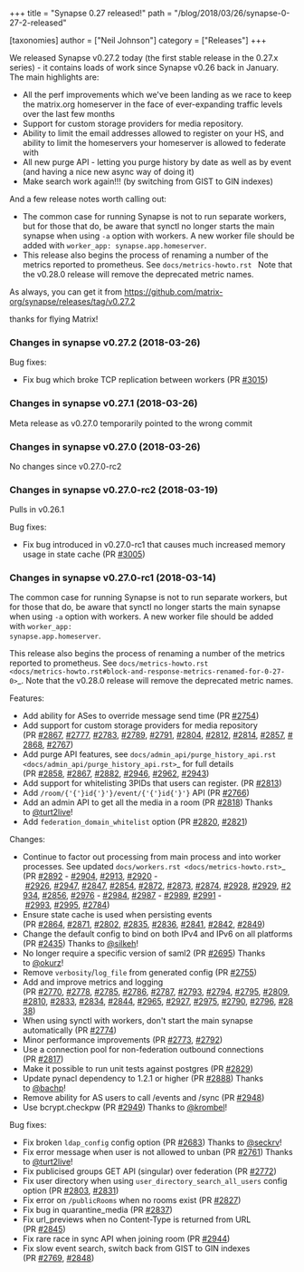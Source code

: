 +++
title = "Synapse 0.27 released!"
path = "/blog/2018/03/26/synapse-0-27-2-released"

[taxonomies]
author = ["Neil Johnson"]
category = ["Releases"]
+++

<div class="release clearfix label-latest">
<div class="release-body commit open float-left">
<div class="release-header">
<div class="release clearfix label-latest">
<div class="release-body commit open float-left">
<div class="release-header">
<p class="release-title text-normal">We released Synapse v0.27.2 today (the first stable release in the 0.27.x series) - it contains loads of work since Synapse v0.26 back in January.  The main highlights are:</p>

<ul>
 	<li class="release-title text-normal">All the perf improvements which we've been landing as we race to keep the matrix.org homeserver in the face of ever-expanding traffic levels over the last few months</li>
 	<li class="release-title text-normal">Support for custom storage providers for media repository.</li>
 	<li class="release-title text-normal">Ability to limit the email addresses allowed to register on your HS, and ability to limit the homeservers your homeserver is allowed to federate with</li>
 	<li class="release-title text-normal">All new purge API - letting you purge history by date as well as by event (and having a nice new async way of doing it)</li>
 	<li class="release-title text-normal">Make search work again!!! (by switching from GIST to GIN indexes)</li>
</ul>
And a few release notes worth calling out:
<ul>
 	<li>The common case for running Synapse is not to run separate workers, but for those that do, be aware that synctl no longer starts the main synapse when using <code>-a</code> option with workers. A new worker file should be added with <code>worker_app: synapse.app.homeserver</code>.</li>
 	<li>This release also begins the process of renaming a number of the metrics reported to prometheus. See <code>docs/metrics-howto.rst </code>
Note that the v0.28.0 release will remove the deprecated metric names.</li>
</ul>
</div>
As always, you can get it from <a href="https://github.com/matrix-org/synapse/releases/tag/v0.27.2">https://github.com/matrix-org/synapse/releases/tag/v0.27.2</a>

</div>

thanks for flying Matrix!
<div class="release-body commit open float-left">
<div class="release-header">

### Changes in synapse v0.27.2 (2018-03-26)

</div>
<div class="markdown-body">

Bug fixes:
<ul>
 	<li>Fix bug which broke TCP replication between workers (PR <a class="issue-link js-issue-link" href="https://github.com/matrix-org/synapse/pull/3015" data-error-text="Failed to load issue title" data-id="306553712" data-permission-text="Issue title is private" data-url="https://github.com/matrix-org/synapse/issues/3015">#3015</a>)</li>
</ul>
</div>
</div>
</div>
<div class="release clearfix label-">
<div class="release-body commit open float-left">
<div class="markdown-body">

### Changes in synapse v0.27.1 (2018-03-26)

Meta release as v0.27.0 temporarily pointed to the wrong commit

</div>
</div>
</div>
<div class="release clearfix label-">
<div class="release-body commit open float-left">
<div class="markdown-body">

### Changes in synapse v0.27.0 (2018-03-26)

No changes since v0.27.0-rc2

### Changes in synapse v0.27.0-rc2 (2018-03-19)

Pulls in v0.26.1

Bug fixes:
<ul>
 	<li>Fix bug introduced in v0.27.0-rc1 that causes much increased memory usage in state cache (PR <a class="issue-link js-issue-link" href="https://github.com/matrix-org/synapse/pull/3005" data-error-text="Failed to load issue title" data-id="305611773" data-permission-text="Issue title is private" data-url="https://github.com/matrix-org/synapse/issues/3005">#3005</a>)</li>
</ul>

### Changes in synapse v0.27.0-rc1 (2018-03-14)

The common case for running Synapse is not to run separate workers, but for those that do, be aware that synctl no longer starts the main synapse when using <code>-a</code> option with workers. A new worker file should be added with <code>worker_app: synapse.app.homeserver</code>.

This release also begins the process of renaming a number of the metrics
reported to prometheus. See <code>docs/metrics-howto.rst &lt;docs/metrics-howto.rst#block-and-response-metrics-renamed-for-0-27-0&gt;</code>_.
Note that the v0.28.0 release will remove the deprecated metric names.

Features:
<ul>
 	<li>Add ability for ASes to override message send time (PR <a class="issue-link js-issue-link" href="https://github.com/matrix-org/synapse/pull/2754" data-error-text="Failed to load issue title" data-id="286084501" data-permission-text="Issue title is private" data-url="https://github.com/matrix-org/synapse/issues/2754">#2754</a>)</li>
 	<li>Add support for custom storage providers for media repository (PR <a class="issue-link js-issue-link" href="https://github.com/matrix-org/synapse/pull/2867" data-error-text="Failed to load issue title" data-id="297143892" data-permission-text="Issue title is private" data-url="https://github.com/matrix-org/synapse/issues/2867">#2867</a>, <a class="issue-link js-issue-link" href="https://github.com/matrix-org/synapse/pull/2777" data-error-text="Failed to load issue title" data-id="288157999" data-permission-text="Issue title is private" data-url="https://github.com/matrix-org/synapse/issues/2777">#2777</a>, <a class="issue-link js-issue-link" href="https://github.com/matrix-org/synapse/pull/2783" data-error-text="Failed to load issue title" data-id="288569577" data-permission-text="Issue title is private" data-url="https://github.com/matrix-org/synapse/issues/2783">#2783</a>, <a class="issue-link js-issue-link" href="https://github.com/matrix-org/synapse/pull/2789" data-error-text="Failed to load issue title" data-id="288869854" data-permission-text="Issue title is private" data-url="https://github.com/matrix-org/synapse/issues/2789">#2789</a>, <a class="issue-link js-issue-link" href="https://github.com/matrix-org/synapse/pull/2791" data-error-text="Failed to load issue title" data-id="288934607" data-permission-text="Issue title is private" data-url="https://github.com/matrix-org/synapse/issues/2791">#2791</a>, <a class="issue-link js-issue-link" href="https://github.com/matrix-org/synapse/pull/2804" data-error-text="Failed to load issue title" data-id="289336063" data-permission-text="Issue title is private" data-url="https://github.com/matrix-org/synapse/issues/2804">#2804</a>, <a class="issue-link js-issue-link" href="https://github.com/matrix-org/synapse/pull/2812" data-error-text="Failed to load issue title" data-id="289647722" data-permission-text="Issue title is private" data-url="https://github.com/matrix-org/synapse/issues/2812">#2812</a>, <a class="issue-link js-issue-link" href="https://github.com/matrix-org/synapse/pull/2814" data-error-text="Failed to load issue title" data-id="290067094" data-permission-text="Issue title is private" data-url="https://github.com/matrix-org/synapse/issues/2814">#2814</a>, <a class="issue-link js-issue-link" href="https://github.com/matrix-org/synapse/pull/2857" data-error-text="Failed to load issue title" data-id="295139747" data-permission-text="Issue title is private" data-url="https://github.com/matrix-org/synapse/issues/2857">#2857</a>, <a class="issue-link js-issue-link" href="https://github.com/matrix-org/synapse/pull/2868" data-error-text="Failed to load issue title" data-id="297189465" data-permission-text="Issue title is private" data-url="https://github.com/matrix-org/synapse/issues/2868">#2868</a>, <a class="issue-link js-issue-link" href="https://github.com/matrix-org/synapse/pull/2767" data-error-text="Failed to load issue title" data-id="287142685" data-permission-text="Issue title is private" data-url="https://github.com/matrix-org/synapse/issues/2767">#2767</a>)</li>
 	<li>Add purge API features, see <code>docs/admin_api/purge_history_api.rst &lt;docs/admin_api/purge_history_api.rst&gt;</code>_ for full details (PR <a class="issue-link js-issue-link" href="https://github.com/matrix-org/synapse/pull/2858" data-error-text="Failed to load issue title" data-id="295623787" data-permission-text="Issue title is private" data-url="https://github.com/matrix-org/synapse/issues/2858">#2858</a>, <a class="issue-link js-issue-link" href="https://github.com/matrix-org/synapse/pull/2867" data-error-text="Failed to load issue title" data-id="297143892" data-permission-text="Issue title is private" data-url="https://github.com/matrix-org/synapse/issues/2867">#2867</a>, <a class="issue-link js-issue-link" href="https://github.com/matrix-org/synapse/pull/2882" data-error-text="Failed to load issue title" data-id="297795332" data-permission-text="Issue title is private" data-url="https://github.com/matrix-org/synapse/issues/2882">#2882</a>, <a class="issue-link js-issue-link" href="https://github.com/matrix-org/synapse/pull/2946" data-error-text="Failed to load issue title" data-id="302323973" data-permission-text="Issue title is private" data-url="https://github.com/matrix-org/synapse/issues/2946">#2946</a>, <a class="issue-link js-issue-link" href="https://github.com/matrix-org/synapse/pull/2962" data-error-text="Failed to load issue title" data-id="303453845" data-permission-text="Issue title is private" data-url="https://github.com/matrix-org/synapse/issues/2962">#2962</a>, <a class="issue-link js-issue-link" href="https://github.com/matrix-org/synapse/pull/2943" data-error-text="Failed to load issue title" data-id="302274834" data-permission-text="Issue title is private" data-url="https://github.com/matrix-org/synapse/issues/2943">#2943</a>)</li>
 	<li>Add support for whitelisting 3PIDs that users can register. (PR <a class="issue-link js-issue-link" href="https://github.com/matrix-org/synapse/pull/2813" data-error-text="Failed to load issue title" data-id="289822303" data-permission-text="Issue title is private" data-url="https://github.com/matrix-org/synapse/issues/2813">#2813</a>)</li>
 	<li>Add <code>/room/{'{'}id{'}'}/event/{'{'}id{'}'}</code> API (PR <a class="issue-link js-issue-link" href="https://github.com/matrix-org/synapse/pull/2766" data-error-text="Failed to load issue title" data-id="287111856" data-permission-text="Issue title is private" data-url="https://github.com/matrix-org/synapse/issues/2766">#2766</a>)</li>
 	<li>Add an admin API to get all the media in a room (PR <a class="issue-link js-issue-link" href="https://github.com/matrix-org/synapse/pull/2818" data-error-text="Failed to load issue title" data-id="290248966" data-permission-text="Issue title is private" data-url="https://github.com/matrix-org/synapse/issues/2818">#2818</a>) Thanks to <a class="user-mention" href="https://github.com/turt2live" data-hovercard-user-id="1190097">@turt2live</a>!</li>
 	<li>Add <code>federation_domain_whitelist</code> option (PR <a class="issue-link js-issue-link" href="https://github.com/matrix-org/synapse/pull/2820" data-error-text="Failed to load issue title" data-id="290431422" data-permission-text="Issue title is private" data-url="https://github.com/matrix-org/synapse/issues/2820">#2820</a>, <a class="issue-link js-issue-link" href="https://github.com/matrix-org/synapse/pull/2821" data-error-text="Failed to load issue title" data-id="290535583" data-permission-text="Issue title is private" data-url="https://github.com/matrix-org/synapse/issues/2821">#2821</a>)</li>
</ul>
Changes:
<ul>
 	<li>Continue to factor out processing from main process and into worker processes. See updated <code>docs/workers.rst &lt;docs/metrics-howto.rst&gt;</code>_ (PR <a class="issue-link js-issue-link" href="https://github.com/matrix-org/synapse/pull/2892" data-error-text="Failed to load issue title" data-id="298561185" data-permission-text="Issue title is private" data-url="https://github.com/matrix-org/synapse/issues/2892">#2892</a> - <a class="issue-link js-issue-link" href="https://github.com/matrix-org/synapse/pull/2904" data-error-text="Failed to load issue title" data-id="299011997" data-permission-text="Issue title is private" data-url="https://github.com/matrix-org/synapse/issues/2904">#2904</a>, <a class="issue-link js-issue-link" href="https://github.com/matrix-org/synapse/pull/2913" data-error-text="Failed to load issue title" data-id="300641311" data-permission-text="Issue title is private" data-url="https://github.com/matrix-org/synapse/issues/2913">#2913</a>, <a class="issue-link js-issue-link" href="https://github.com/matrix-org/synapse/pull/2920" data-error-text="Failed to load issue title" data-id="301369053" data-permission-text="Issue title is private" data-url="https://github.com/matrix-org/synapse/issues/2920">#2920</a> - <a class="issue-link js-issue-link" href="https://github.com/matrix-org/synapse/pull/2926" data-error-text="Failed to load issue title" data-id="301430108" data-permission-text="Issue title is private" data-url="https://github.com/matrix-org/synapse/issues/2926">#2926</a>, <a class="issue-link js-issue-link" href="https://github.com/matrix-org/synapse/pull/2947" data-error-text="Failed to load issue title" data-id="302345912" data-permission-text="Issue title is private" data-url="https://github.com/matrix-org/synapse/issues/2947">#2947</a>, <a class="issue-link js-issue-link" href="https://github.com/matrix-org/synapse/pull/2847" data-error-text="Failed to load issue title" data-id="294445742" data-permission-text="Issue title is private" data-url="https://github.com/matrix-org/synapse/issues/2847">#2847</a>, <a class="issue-link js-issue-link" href="https://github.com/matrix-org/synapse/pull/2854" data-error-text="Failed to load issue title" data-id="294788458" data-permission-text="Issue title is private" data-url="https://github.com/matrix-org/synapse/issues/2854">#2854</a>, <a class="issue-link js-issue-link" href="https://github.com/matrix-org/synapse/pull/2872" data-error-text="Failed to load issue title" data-id="297406819" data-permission-text="Issue title is private" data-url="https://github.com/matrix-org/synapse/issues/2872">#2872</a>, <a class="issue-link js-issue-link" href="https://github.com/matrix-org/synapse/pull/2873" data-error-text="Failed to load issue title" data-id="297453720" data-permission-text="Issue title is private" data-url="https://github.com/matrix-org/synapse/issues/2873">#2873</a>, <a class="issue-link js-issue-link" href="https://github.com/matrix-org/synapse/pull/2874" data-error-text="Failed to load issue title" data-id="297495962" data-permission-text="Issue title is private" data-url="https://github.com/matrix-org/synapse/issues/2874">#2874</a>, <a class="issue-link js-issue-link" href="https://github.com/matrix-org/synapse/pull/2928" data-error-text="Failed to load issue title" data-id="301499498" data-permission-text="Issue title is private" data-url="https://github.com/matrix-org/synapse/issues/2928">#2928</a>, <a class="issue-link js-issue-link" href="https://github.com/matrix-org/synapse/pull/2929" data-error-text="Failed to load issue title" data-id="301509586" data-permission-text="Issue title is private" data-url="https://github.com/matrix-org/synapse/issues/2929">#2929</a>, <a class="issue-link js-issue-link" href="https://github.com/matrix-org/synapse/pull/2934" data-error-text="Failed to load issue title" data-id="301790132" data-permission-text="Issue title is private" data-url="https://github.com/matrix-org/synapse/issues/2934">#2934</a>, <a class="issue-link js-issue-link" href="https://github.com/matrix-org/synapse/pull/2856" data-error-text="Failed to load issue title" data-id="295084944" data-permission-text="Issue title is private" data-url="https://github.com/matrix-org/synapse/issues/2856">#2856</a>, <a class="issue-link js-issue-link" href="https://github.com/matrix-org/synapse/pull/2976" data-error-text="Failed to load issue title" data-id="304706297" data-permission-text="Issue title is private" data-url="https://github.com/matrix-org/synapse/issues/2976">#2976</a> - <a class="issue-link js-issue-link" href="https://github.com/matrix-org/synapse/pull/2984" data-error-text="Failed to load issue title" data-id="304740825" data-permission-text="Issue title is private" data-url="https://github.com/matrix-org/synapse/issues/2984">#2984</a>, <a class="issue-link js-issue-link" href="https://github.com/matrix-org/synapse/pull/2987" data-error-text="Failed to load issue title" data-id="304821270" data-permission-text="Issue title is private" data-url="https://github.com/matrix-org/synapse/issues/2987">#2987</a> - <a class="issue-link js-issue-link" href="https://github.com/matrix-org/synapse/pull/2989" data-error-text="Failed to load issue title" data-id="304866716" data-permission-text="Issue title is private" data-url="https://github.com/matrix-org/synapse/issues/2989">#2989</a>, <a class="issue-link js-issue-link" href="https://github.com/matrix-org/synapse/pull/2991" data-error-text="Failed to load issue title" data-id="304872444" data-permission-text="Issue title is private" data-url="https://github.com/matrix-org/synapse/issues/2991">#2991</a> - <a class="issue-link js-issue-link" href="https://github.com/matrix-org/synapse/pull/2993" data-error-text="Failed to load issue title" data-id="304884837" data-permission-text="Issue title is private" data-url="https://github.com/matrix-org/synapse/issues/2993">#2993</a>, <a class="issue-link js-issue-link" href="https://github.com/matrix-org/synapse/pull/2995" data-error-text="Failed to load issue title" data-id="305183031" data-permission-text="Issue title is private" data-url="https://github.com/matrix-org/synapse/issues/2995">#2995</a>, <a class="issue-link js-issue-link" href="https://github.com/matrix-org/synapse/pull/2784" data-error-text="Failed to load issue title" data-id="288646985" data-permission-text="Issue title is private" data-url="https://github.com/matrix-org/synapse/issues/2784">#2784</a>)</li>
 	<li>Ensure state cache is used when persisting events (PR <a class="issue-link js-issue-link" href="https://github.com/matrix-org/synapse/pull/2864" data-error-text="Failed to load issue title" data-id="296733137" data-permission-text="Issue title is private" data-url="https://github.com/matrix-org/synapse/issues/2864">#2864</a>, <a class="issue-link js-issue-link" href="https://github.com/matrix-org/synapse/pull/2871" data-error-text="Failed to load issue title" data-id="297402993" data-permission-text="Issue title is private" data-url="https://github.com/matrix-org/synapse/issues/2871">#2871</a>, <a class="issue-link js-issue-link" href="https://github.com/matrix-org/synapse/pull/2802" data-error-text="Failed to load issue title" data-id="289312790" data-permission-text="Issue title is private" data-url="https://github.com/matrix-org/synapse/issues/2802">#2802</a>, <a class="issue-link js-issue-link" href="https://github.com/matrix-org/synapse/pull/2835" data-error-text="Failed to load issue title" data-id="292486340" data-permission-text="Issue title is private" data-url="https://github.com/matrix-org/synapse/issues/2835">#2835</a>, <a class="issue-link js-issue-link" href="https://github.com/matrix-org/synapse/pull/2836" data-error-text="Failed to load issue title" data-id="292488546" data-permission-text="Issue title is private" data-url="https://github.com/matrix-org/synapse/issues/2836">#2836</a>, <a class="issue-link js-issue-link" href="https://github.com/matrix-org/synapse/pull/2841" data-error-text="Failed to load issue title" data-id="293319852" data-permission-text="Issue title is private" data-url="https://github.com/matrix-org/synapse/issues/2841">#2841</a>, <a class="issue-link js-issue-link" href="https://github.com/matrix-org/synapse/pull/2842" data-error-text="Failed to load issue title" data-id="293516371" data-permission-text="Issue title is private" data-url="https://github.com/matrix-org/synapse/issues/2842">#2842</a>, <a class="issue-link js-issue-link" href="https://github.com/matrix-org/synapse/pull/2849" data-error-text="Failed to load issue title" data-id="294454677" data-permission-text="Issue title is private" data-url="https://github.com/matrix-org/synapse/issues/2849">#2849</a>)</li>
 	<li>Change the default config to bind on both IPv4 and IPv6 on all platforms (PR <a class="issue-link js-issue-link" href="https://github.com/matrix-org/synapse/pull/2435" data-error-text="Failed to load issue title" data-id="254819246" data-permission-text="Issue title is private" data-url="https://github.com/matrix-org/synapse/issues/2435">#2435</a>) Thanks to <a class="user-mention" href="https://github.com/silkeh" data-hovercard-user-id="5798032">@silkeh</a>!</li>
 	<li>No longer require a specific version of saml2 (PR <a class="issue-link js-issue-link" href="https://github.com/matrix-org/synapse/pull/2695" data-error-text="Failed to load issue title" data-id="275301530" data-permission-text="Issue title is private" data-url="https://github.com/matrix-org/synapse/issues/2695">#2695</a>) Thanks to <a class="user-mention" href="https://github.com/okurz" data-hovercard-user-id="1693432">@okurz</a>!</li>
 	<li>Remove <code>verbosity</code>/<code>log_file</code> from generated config (PR <a class="issue-link js-issue-link" href="https://github.com/matrix-org/synapse/pull/2755" data-error-text="Failed to load issue title" data-id="286276436" data-permission-text="Issue title is private" data-url="https://github.com/matrix-org/synapse/issues/2755">#2755</a>)</li>
 	<li>Add and improve metrics and logging (PR <a class="issue-link js-issue-link" href="https://github.com/matrix-org/synapse/pull/2770" data-error-text="Failed to load issue title" data-id="287188683" data-permission-text="Issue title is private" data-url="https://github.com/matrix-org/synapse/issues/2770">#2770</a>, <a class="issue-link js-issue-link" href="https://github.com/matrix-org/synapse/pull/2778" data-error-text="Failed to load issue title" data-id="288278959" data-permission-text="Issue title is private" data-url="https://github.com/matrix-org/synapse/issues/2778">#2778</a>, <a class="issue-link js-issue-link" href="https://github.com/matrix-org/synapse/pull/2785" data-error-text="Failed to load issue title" data-id="288661455" data-permission-text="Issue title is private" data-url="https://github.com/matrix-org/synapse/issues/2785">#2785</a>, <a class="issue-link js-issue-link" href="https://github.com/matrix-org/synapse/pull/2786" data-error-text="Failed to load issue title" data-id="288673610" data-permission-text="Issue title is private" data-url="https://github.com/matrix-org/synapse/issues/2786">#2786</a>, <a class="issue-link js-issue-link" href="https://github.com/matrix-org/synapse/pull/2787" data-error-text="Failed to load issue title" data-id="288680996" data-permission-text="Issue title is private" data-url="https://github.com/matrix-org/synapse/issues/2787">#2787</a>, <a class="issue-link js-issue-link" href="https://github.com/matrix-org/synapse/pull/2793" data-error-text="Failed to load issue title" data-id="288990634" data-permission-text="Issue title is private" data-url="https://github.com/matrix-org/synapse/issues/2793">#2793</a>, <a class="issue-link js-issue-link" href="https://github.com/matrix-org/synapse/pull/2794" data-error-text="Failed to load issue title" data-id="288990935" data-permission-text="Issue title is private" data-url="https://github.com/matrix-org/synapse/issues/2794">#2794</a>, <a class="issue-link js-issue-link" href="https://github.com/matrix-org/synapse/pull/2795" data-error-text="Failed to load issue title" data-id="288991781" data-permission-text="Issue title is private" data-url="https://github.com/matrix-org/synapse/issues/2795">#2795</a>, <a class="issue-link js-issue-link" href="https://github.com/matrix-org/synapse/pull/2809" data-error-text="Failed to load issue title" data-id="289596655" data-permission-text="Issue title is private" data-url="https://github.com/matrix-org/synapse/issues/2809">#2809</a>, <a class="issue-link js-issue-link" href="https://github.com/matrix-org/synapse/pull/2810" data-error-text="Failed to load issue title" data-id="289611347" data-permission-text="Issue title is private" data-url="https://github.com/matrix-org/synapse/issues/2810">#2810</a>, <a class="issue-link js-issue-link" href="https://github.com/matrix-org/synapse/pull/2833" data-error-text="Failed to load issue title" data-id="292478167" data-permission-text="Issue title is private" data-url="https://github.com/matrix-org/synapse/issues/2833">#2833</a>, <a class="issue-link js-issue-link" href="https://github.com/matrix-org/synapse/pull/2834" data-error-text="Failed to load issue title" data-id="292485874" data-permission-text="Issue title is private" data-url="https://github.com/matrix-org/synapse/issues/2834">#2834</a>, <a class="issue-link js-issue-link" href="https://github.com/matrix-org/synapse/pull/2844" data-error-text="Failed to load issue title" data-id="293722386" data-permission-text="Issue title is private" data-url="https://github.com/matrix-org/synapse/issues/2844">#2844</a>, <a class="issue-link js-issue-link" href="https://github.com/matrix-org/synapse/pull/2965" data-error-text="Failed to load issue title" data-id="303899583" data-permission-text="Issue title is private" data-url="https://github.com/matrix-org/synapse/issues/2965">#2965</a>, <a class="issue-link js-issue-link" href="https://github.com/matrix-org/synapse/pull/2927" data-error-text="Failed to load issue title" data-id="301458883" data-permission-text="Issue title is private" data-url="https://github.com/matrix-org/synapse/issues/2927">#2927</a>, <a class="issue-link js-issue-link" href="https://github.com/matrix-org/synapse/pull/2975" data-error-text="Failed to load issue title" data-id="304696133" data-permission-text="Issue title is private" data-url="https://github.com/matrix-org/synapse/issues/2975">#2975</a>, <a class="issue-link js-issue-link" href="https://github.com/matrix-org/synapse/pull/2790" data-error-text="Failed to load issue title" data-id="288882318" data-permission-text="Issue title is private" data-url="https://github.com/matrix-org/synapse/issues/2790">#2790</a>, <a class="issue-link js-issue-link" href="https://github.com/matrix-org/synapse/pull/2796" data-error-text="Failed to load issue title" data-id="289002187" data-permission-text="Issue title is private" data-url="https://github.com/matrix-org/synapse/issues/2796">#2796</a>, <a class="issue-link js-issue-link" href="https://github.com/matrix-org/synapse/pull/2838" data-error-text="Failed to load issue title" data-id="292878012" data-permission-text="Issue title is private" data-url="https://github.com/matrix-org/synapse/issues/2838">#2838</a>)</li>
 	<li>When using synctl with workers, don't start the main synapse automatically (PR <a class="issue-link js-issue-link" href="https://github.com/matrix-org/synapse/pull/2774" data-error-text="Failed to load issue title" data-id="287752976" data-permission-text="Issue title is private" data-url="https://github.com/matrix-org/synapse/issues/2774">#2774</a>)</li>
 	<li>Minor performance improvements (PR <a class="issue-link js-issue-link" href="https://github.com/matrix-org/synapse/pull/2773" data-error-text="Failed to load issue title" data-id="287525837" data-permission-text="Issue title is private" data-url="https://github.com/matrix-org/synapse/issues/2773">#2773</a>, <a class="issue-link js-issue-link" href="https://github.com/matrix-org/synapse/pull/2792" data-error-text="Failed to load issue title" data-id="288956339" data-permission-text="Issue title is private" data-url="https://github.com/matrix-org/synapse/issues/2792">#2792</a>)</li>
 	<li>Use a connection pool for non-federation outbound connections (PR <a class="issue-link js-issue-link" href="https://github.com/matrix-org/synapse/pull/2817" data-error-text="Failed to load issue title" data-id="290150012" data-permission-text="Issue title is private" data-url="https://github.com/matrix-org/synapse/issues/2817">#2817</a>)</li>
 	<li>Make it possible to run unit tests against postgres (PR <a class="issue-link js-issue-link" href="https://github.com/matrix-org/synapse/pull/2829" data-error-text="Failed to load issue title" data-id="291766061" data-permission-text="Issue title is private" data-url="https://github.com/matrix-org/synapse/issues/2829">#2829</a>)</li>
 	<li>Update pynacl dependency to 1.2.1 or higher (PR <a class="issue-link js-issue-link" href="https://github.com/matrix-org/synapse/pull/2888" data-error-text="Failed to load issue title" data-id="298077542" data-permission-text="Issue title is private" data-url="https://github.com/matrix-org/synapse/issues/2888">#2888</a>) Thanks to <a class="user-mention" href="https://github.com/bachp" data-hovercard-user-id="333807">@bachp</a>!</li>
 	<li>Remove ability for AS users to call /events and /sync (PR <a class="issue-link js-issue-link" href="https://github.com/matrix-org/synapse/pull/2948" data-error-text="Failed to load issue title" data-id="302351006" data-permission-text="Issue title is private" data-url="https://github.com/matrix-org/synapse/issues/2948">#2948</a>)</li>
 	<li>Use bcrypt.checkpw (PR <a class="issue-link js-issue-link" href="https://github.com/matrix-org/synapse/pull/2949" data-error-text="Failed to load issue title" data-id="302378538" data-permission-text="Issue title is private" data-url="https://github.com/matrix-org/synapse/issues/2949">#2949</a>) Thanks to <a class="user-mention" href="https://github.com/krombel" data-hovercard-user-id="11167142">@krombel</a>!</li>
</ul>
Bug fixes:
<ul>
 	<li>Fix broken <code>ldap_config</code> config option (PR <a class="issue-link js-issue-link" href="https://github.com/matrix-org/synapse/pull/2683" data-error-text="Failed to load issue title" data-id="274548585" data-permission-text="Issue title is private" data-url="https://github.com/matrix-org/synapse/issues/2683">#2683</a>) Thanks to <a class="user-mention" href="https://github.com/seckrv" data-hovercard-user-id="33725786">@seckrv</a>!</li>
 	<li>Fix error message when user is not allowed to unban (PR <a class="issue-link js-issue-link" href="https://github.com/matrix-org/synapse/pull/2761" data-error-text="Failed to load issue title" data-id="286627895" data-permission-text="Issue title is private" data-url="https://github.com/matrix-org/synapse/issues/2761">#2761</a>) Thanks to <a class="user-mention" href="https://github.com/turt2live" data-hovercard-user-id="1190097">@turt2live</a>!</li>
 	<li>Fix publicised groups GET API (singular) over federation (PR <a class="issue-link js-issue-link" href="https://github.com/matrix-org/synapse/pull/2772" data-error-text="Failed to load issue title" data-id="287465272" data-permission-text="Issue title is private" data-url="https://github.com/matrix-org/synapse/issues/2772">#2772</a>)</li>
 	<li>Fix user directory when using <code>user_directory_search_all_users</code> config option (PR <a class="issue-link js-issue-link" href="https://github.com/matrix-org/synapse/pull/2803" data-error-text="Failed to load issue title" data-id="289317809" data-permission-text="Issue title is private" data-url="https://github.com/matrix-org/synapse/issues/2803">#2803</a>, <a class="issue-link js-issue-link" href="https://github.com/matrix-org/synapse/pull/2831" data-error-text="Failed to load issue title" data-id="291766486" data-permission-text="Issue title is private" data-url="https://github.com/matrix-org/synapse/issues/2831">#2831</a>)</li>
 	<li>Fix error on <code>/publicRooms</code> when no rooms exist (PR <a class="issue-link js-issue-link" href="https://github.com/matrix-org/synapse/pull/2827" data-error-text="Failed to load issue title" data-id="291754519" data-permission-text="Issue title is private" data-url="https://github.com/matrix-org/synapse/issues/2827">#2827</a>)</li>
 	<li>Fix bug in quarantine_media (PR <a class="issue-link js-issue-link" href="https://github.com/matrix-org/synapse/pull/2837" data-error-text="Failed to load issue title" data-id="292821166" data-permission-text="Issue title is private" data-url="https://github.com/matrix-org/synapse/issues/2837">#2837</a>)</li>
 	<li>Fix url_previews when no Content-Type is returned from URL (PR <a class="issue-link js-issue-link tooltipped tooltipped-ne" href="https://github.com/matrix-org/synapse/pull/2845" data-error-text="Failed to load issue title" data-id="293737258" data-permission-text="Issue title is private">#2845</a>)</li>
 	<li>Fix rare race in sync API when joining room (PR <a class="issue-link js-issue-link" href="https://github.com/matrix-org/synapse/pull/2944" data-error-text="Failed to load issue title" data-id="302277324" data-permission-text="Issue title is private" data-url="https://github.com/matrix-org/synapse/issues/2944">#2944</a>)</li>
 	<li>Fix slow event search, switch back from GIST to GIN indexes (PR <a class="issue-link js-issue-link" href="https://github.com/matrix-org/synapse/pull/2769" data-error-text="Failed to load issue title" data-id="287153610" data-permission-text="Issue title is private" data-url="https://github.com/matrix-org/synapse/issues/2769">#2769</a>, <a class="issue-link js-issue-link" href="https://github.com/matrix-org/synapse/pull/2848" data-error-text="Failed to load issue title" data-id="294449553" data-permission-text="Issue title is private" data-url="https://github.com/matrix-org/synapse/issues/2848">#2848</a>)</li>
</ul>
</div>
</div>
</div>
</div>
</div>
</div>
